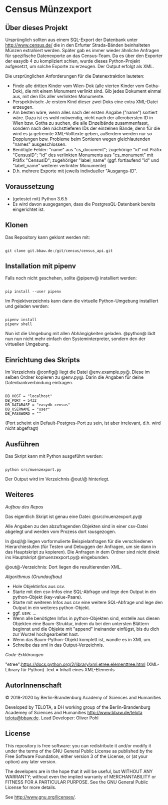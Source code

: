 # Census Münzexport

## Über dieses Projekt

Ursprünglich sollten aus einem SQL-Export der Datenbank unter http://www.census.de/ die in den Erfurter Strada-Bänden beinhalteten Münzen extrahiert werden. Später gab es immer wieder ähnliche Anfragen für spezifische Datenexporte  an das Census-Team. Da es über den Exporter der easydb 4 zu kompliziert schien, wurde dieses Python-Projekt aufgesetzt, um solche Exporte zu erzeugen. Der Output erfolgt als XML.

Die ursprünglichen Anforderungen für die Datenextraktion lauteten:
* Finde alle dritten Kinder vom Wien-Dok (alle vierten Kinder vom Gotha-Dok), die mit einem Monument verlinkt sind. Gib jedes Dokument einmal aus, mit den IDs aller verlinkten Monumente.
* Perspektivisch: Je erstem Kind dieser zwei Doks eine extra XML-Datei erzeugen.
* Am besten wäre, wenn alles nach der ersten Angabe ("name") sortiert wäre. Dazu ist es wohl notwendig, nicht nach der allerobersten ID in Wien bzw. Gotha zu suchen, die alle Einzelbände zusammenfasst, sondern nach den nächsttieferen IDs der einzelnen Bände, denn für die wird es ja getrennte XML-Volltexte geben, außerdem werden nur so Dopplungen bzw. Probleme beim Sortieren wegen gleichlautenden "names" ausgeschlossen.
* Benötigte Felder:
"name" aus "cs_document"; zugehörige "id" mit Präfix "CensusID"; "id" des verlinkten Monuments aus "cs_monument" mit Präfix "CensusID"; zugehöriger "label_name" (ggf. fortlaufend "id" und "label_name" weiterer verlinkter Monumente)
* D.h. mehrere Exporte mit jeweils indivdueller "Ausgangs-ID". 

## Voraussetzung

* (getestet mit) Python 3.6.5
* Es wird davon ausgegangen, dass die PostgresQL-Datenbank bereits eingerichtet ist.

## Klonen

Das Repository kann geklont werden mit:

<pre><code class="bash">
git clone git.bbaw.de:/git/census/census_api.git
</code></pre>

## Installation mit pipenv

Falls noch nicht geschehen, sollte @pipenv@ installiert werden:

<pre><code class="bash">
pip install --user pipenv
</code></pre>

Im Projektverzeichnis kann dann die virtuelle Python-Umgebung installiert und geladen werden:

<pre><code class="bash">
pipenv install
pipenv shell
</code></pre>

Nun ist die Umgebung mit allen Abhängigkeiten geladen. @python@ lädt nun nun nicht mehr einfach den Systeminterpreter, sondern den der virtuellen Umgebung.

## Einrichtung des Skripts

Im Verzeichnis @config@ liegt die Datei @env.example.py@. Diese im selben Ordner kopieren zu @env.py@. Darin die Angaben für deine Datenbankverbindung eintragen.

<pre><code class="python">
DB_HOST = "localhost"
DB_PORT = 5432
DB_DATABASE = "easydb-census"
DB_USERNAME = "user"
DB_PASSWORD = ""
</code></pre>

(Port scheint ein Default-Postgres-Port zu sein, ist aber irrelevant, d.h. wird nicht abgefragt)

## Ausführen

Das Skript kann mit Python ausgeführt werden:

<pre><code class="bash">
python src/muenzexport.py
</code></pre>

Der Output wird im Verzeichnis @out/@ hinterlegt.

## Weiteres

*Aufbau des Repos*

Das eigentlich Skript ist genau eine Datei: @src/muenzexport.py@

Alle Angaben zu den abzufragenden Objekten sind in einer csv-Datei abgelegt und werden vom Prozess dort rausgezogen.

In @sql/@ liegen vorformulierte Beispielanfragen für die verschiedenen Hierarchiestufen (für Testen und Debuggen der Anfragen, um sie dann in das Hauptskript zu kopieren).
Die Anfragen in dem Ordner sind nicht direkt ins Hauptskript @muenzexport.py@ eingebunden.

@out@-Verzeichnis: Dort liegen die resultierenden XML.

*Algorithmus (Grundaufbau)*

* Hole Objektinfos aus csv.
* Starte mit den csv-Infos eine SQL-Abfrage und lege den Output in ein python-Objekt (key-value-Paare).
* Starte mit weiteren Infos aus csv eine weitere SQL-Abfrage und lege den Output in ein weiteres python-Objekt.
* ggf. usw. ...
* Wenn alle benötigten Infos in python-Objekten sind, erstelle aus diesen Objekten eine Baum-Struktur, indem du bei den untersten Blättern beginnst und die Objekte mit "append" ineinander einfügst, bis du dich zur Wurzel hochgearbeitet hast.
* Wenn das Baum-Python-Objekt komplett ist, wandle es in XML um.
* Schreibe das xml in das Output-Verzeichnis.

*Code-Erklärungen*

"etree":https://docs.python.org/2/library/xml.etree.elementtree.html (XML-Library für Python)
.text = Inhalt eines XML-Elements

## AutorInnenschaft

© 2018-2020 by Berlin-Brandenburg Academy of Sciences and Humanities

Developed by TELOTA, a DH working group of the Berlin-Brandenburg Academey of Sciences and Humanities http://www.bbaw.de/telota telota@bbaw.de. Lead Developer: Oliver Pohl

## License

This repository is free software: you can redistribute it and/or modify it under the terms of the GNU General Public License as published by the Free Software Foundation, either version 3 of the License, or (at your option) any later version.

The developers are in the hope that it will be useful, but WITHOUT ANY WARRANTY; without even the implied warranty of MERCHANTABILITY or FITNESS FOR A PARTICULAR PURPOSE. See the GNU General Public License for more details.

See http://www.gnu.org/licenses/.
